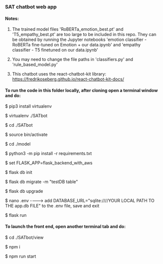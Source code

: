### SAT chatbot web app

#### Notes: 

1) The trained model files 'RoBERTa_emotion_best.pt' and 'T5_empathy_best.pt' are too large to be included in this repo. They can be obtained by running the Jupyter notebooks 'emotion classifier - RoBERTa fine-tuned on Emotion + our data.ipynb' and 'empathy classifier - T5 finetuned on our data.ipynb'

2) You may need to change the file paths in 'classifiers.py' and 'rule_based_model.py'

3) This chatbot uses the react-chatbot-kit library: https://fredrikoseberg.github.io/react-chatbot-kit-docs/


#### To run the code in this folder locally, after cloning open a terminal window and do:

$ pip3 install virtualenv

$ virtualenv ./SATbot

$ cd ./SATbot

$ source bin/activate

$ cd ./model

$ python3 -m pip install -r requirements.txt

$ set FLASK_APP=flask_backend_with_aws

$ flask db init

$ flask db migrate -m "testDB table"

$ flask db upgrade

$ nano .env   ---->  add DATABASE_URL="sqlite:////YOUR LOCAL PATH TO THE app.db FILE" to the .env file, save and exit

$ flask run


#### To launch the front end, open another terminal tab and do:

$ cd ./SATbot/view

$ npm i

$ npm run start
